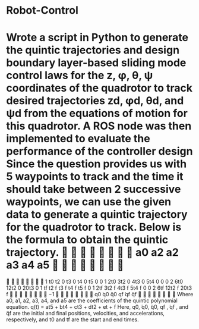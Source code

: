 # Robot-Control
Wrote a script in Python to generate the quintic trajectories and design boundary layer-based sliding mode control laws for the z, φ, θ, ψ coordinates of the quadrotor to track desired trajectories zd, φd, θd, and ψd from the equations of motion for this quadrotor. A ROS node was then implemented to evaluate the performance of the controller design
Since the question provides us with 5 waypoints to track and the time it should
take between 2 successive waypoints, we can use the given data to generate a
quintic trajectory for the quadrotor to track. Below is the formula to obtain the
quintic trajectory.








a0
a2
a2
a3
a4
a5








=








1 t0 t2
0 t3
0 t4
0 t5
0
0 1 2t0 3t2
0 4t3
0 5t4
0
0 0 2 6t0 12t2
0 20t3
0
1 tf t2
f t3
f t4
f t5
f
0 1 2tf 3t2
f 4t3
f 5t4
f
0 0 2 6tf 12t2
f 20t3
f








−1 







q0
 ̇q0
 ̈q0
qf
 ̇qf
 ̈qf








Where a0, a1, a2, a3, a4, and a5 are the coefficients of the quintic polynomial
equation.
q(t) = at5 + bt4 + ct3 + dt2 + et + f
Here, q0,  ̇q0,  ̈q0, qf ,  ̇qf , and  ̈qf are the initial and final positions, velocities,
and accelerations, respectively, and t0 and tf are the start and end times.
